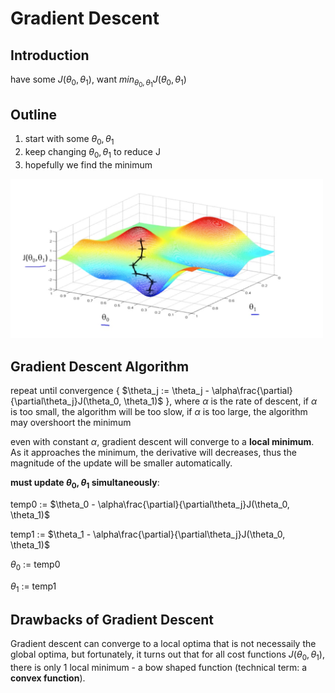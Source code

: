 
# Gradient Descent
## Introduction
have some $J(\theta_0, \theta_1)$, want $min_{\theta_0, \theta_1}J(\theta_0, \theta_1)$
## Outline
1. start with some $\theta_0, \theta_1$
2. keep changing $\theta_0, \theta_1$ to reduce J
3. hopefully we find the minimum

<img src=img/2.1.png width=500px>


## Gradient Descent Algorithm
repeat until convergence {
    $\theta_j := \theta_j - \alpha\frac{\partial}{\partial\theta_j}J(\theta_0, \theta_1)$
}, where $\alpha$ is the rate of descent, if $\alpha$ is too small, the algorithm will be too slow, if $\alpha$ is too large, the algorithm may overshoort the minimum 

even with constant $\alpha$, gradient descent will converge to a **local minimum**. As it approaches the minimum, the derivative will decreases, thus the magnitude of the update will be smaller automatically.

**must update $\theta_0, \theta_1$ simultaneously**:

temp0 := $\theta_0 - \alpha\frac{\partial}{\partial\theta_j}J(\theta_0, \theta_1)$

temp1 := $\theta_1 - \alpha\frac{\partial}{\partial\theta_j}J(\theta_0, \theta_1)$

$\theta_0$ := temp0

$\theta_1$ := temp1

## Drawbacks of Gradient Descent
Gradient descent can converge to a local optima that is not necessaily the global optima, but fortunately, it turns out that for all cost functions $J(θ_0,θ_1)$, there is only 1 local minimum - a bow shaped function (technical term: a **convex function**).
